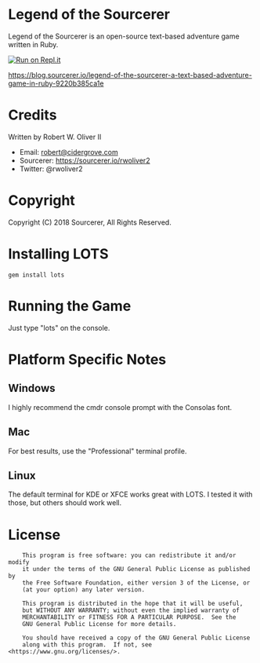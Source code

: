 # Legend of the Sourcerer

Legend of the Sourcerer is an open-source text-based adventure game written in Ruby.

[![Run on Repl.it](https://repl.it/badge/github/sourcerer-io/lots)](https://repl.it/github/sourcerer-io/lots)

https://blog.sourcerer.io/legend-of-the-sourcerer-a-text-based-adventure-game-in-ruby-9220b385ca1e

# Credits 
Written by Robert W. Oliver II

* Email: robert@cidergrove.com
* Sourcerer: https://sourcerer.io/rwoliver2
* Twitter: @rwoliver2

# Copyright

Copyright (C) 2018 Sourcerer, All Rights Reserved.

# Installing LOTS

```
gem install lots
```

# Running the Game

Just type "lots" on the console.

# Platform Specific Notes

## Windows

I highly recommend the cmdr console prompt with the Consolas font.

## Mac

For best results, use the "Professional" terminal profile.

## Linux

The default terminal for KDE or XFCE works great with LOTS. I tested it with those, but others should work well.

# License

```
    This program is free software: you can redistribute it and/or modify
    it under the terms of the GNU General Public License as published by
    the Free Software Foundation, either version 3 of the License, or
    (at your option) any later version.

    This program is distributed in the hope that it will be useful,
    but WITHOUT ANY WARRANTY; without even the implied warranty of
    MERCHANTABILITY or FITNESS FOR A PARTICULAR PURPOSE.  See the
    GNU General Public License for more details.

    You should have received a copy of the GNU General Public License
    along with this program.  If not, see <https://www.gnu.org/licenses/>.
```
